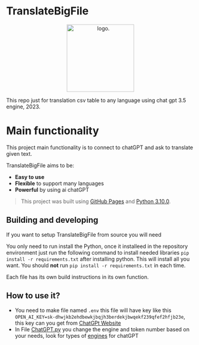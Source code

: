 # TranslateBigFile

<p align="center">
    <img width="180" src="https://icons.iconarchive.com/icons/marcus-roberto/google-play/512/Google-Translate-icon.png" alt="logo.">
</p>
<p align="center">

This repo just for translation csv table to any language using chat gpt 3.5 engine, 2023.

# Main functionality

This project main functionality is to connect to chatGPT and ask to translate given text.

TranslateBigFile aims to be:

- **Easy to use**
- **Flexible** to support many languages
- **Powerful** by using ai chatGPT

> This project was built using [GitHub Pages](https://pages.github.com/) and [Python 3.10.0](https://www.python.org/downloads/release/python-3100/).

## Building and developing

If you want to setup TranslateBigFile from source you will need

You only need to run install the Python, once it installeed in the repository environment just run the following command to install needed libraries `pip install -r requirements.txt` after installing python. This will install all you want. You should **not** run `pip install -r requirements.txt` in each time.

Each file has its own build instructions in its own function.

## How to use it?
- You need to make file named `.env` this file will have key like this `OPEN_AI_KEY=sk-dhwjkb2ehdbewkjbqjh3berdekjbwqekf239qfef2hfjb23e`, this key can you get from [ChatGPt Website](https://platform.openai.com/account/api-keys)
- In File [ChatGPT.py](https://github.com/DandelionBold/TranslateBigFile/blob/main/ChatGPT.py) you change the engine and token number based on your needs, look for types of [engines](https://gptforwork.com/guides/openai-gpt3-models) for chatGPT
